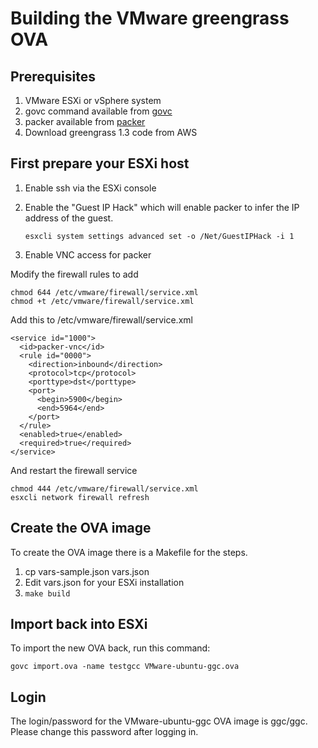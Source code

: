 # Building the VMware greengrass OVA

## Prerequisites

1. VMware ESXi or vSphere system
1. govc command available from [govc]
1. packer available from [packer]
1. Download greengrass 1.3 code from AWS

## First prepare your ESXi host

1. Enable ssh via the ESXi console
1. Enable the "Guest IP Hack" which will enable packer to infer the IP address
   of the guest.
   
	```esxcli system settings advanced set -o /Net/GuestIPHack -i 1```
1. Enable VNC access for packer

Modify the firewall rules to add 

```
chmod 644 /etc/vmware/firewall/service.xml
chmod +t /etc/vmware/firewall/service.xml
```

Add this to /etc/vmware/firewall/service.xml
```
<service id="1000">
  <id>packer-vnc</id>
  <rule id="0000">
    <direction>inbound</direction>
    <protocol>tcp</protocol>
    <porttype>dst</porttype>
    <port>
      <begin>5900</begin>
      <end>5964</end>
    </port>
  </rule>
  <enabled>true</enabled>
  <required>true</required>
</service>
```

And restart the firewall service
```
chmod 444 /etc/vmware/firewall/service.xml
esxcli network firewall refresh
```

## Create the OVA image

To create the OVA image there is a Makefile for the steps.

1. cp vars-sample.json vars.json
1. Edit vars.json for your ESXi installation
1. ```make build```

## Import back into ESXi

To import the new OVA back, run this command:

```govc import.ova -name testgcc VMware-ubuntu-ggc.ova```


## Login

The login/password for the VMware-ubuntu-ggc OVA image is ggc/ggc. Please change this password after logging in.


[govc]: https://github.com/vmware/govmomi
[packer]: https://www.packer.io/
